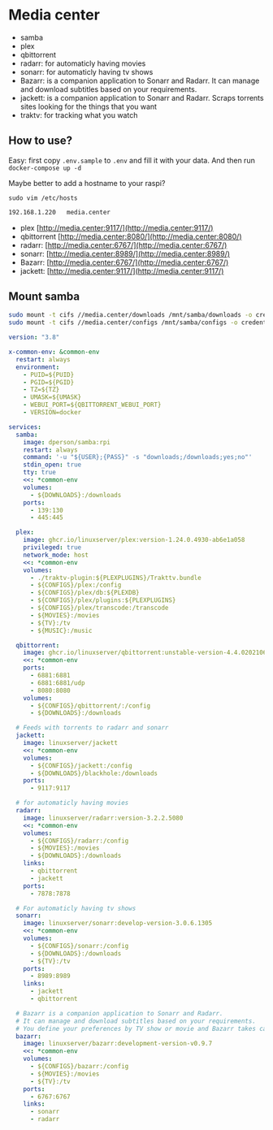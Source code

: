 # Media center

- samba
- plex
- qbittorrent
- radarr: for automaticly having movies
- sonarr: for automaticly having tv shows
- Bazarr: is a companion application to Sonarr and Radarr. It can manage and download subtitles based on your requirements.
- jackett:  is a companion application to Sonarr and Radarr. Scraps torrents sites looking for the things that you want
- traktv: for tracking what you watch

## How to use?

Easy: first copy `.env.sample` to `.env` and fill it with your data. And then run `docker-compose up -d`

Maybe better to add a hostname to your raspi?

`sudo vim /etc/hosts`

```txt
192.168.1.220   media.center
```

- plex [http://media.center:9117/](http://media.center:9117/)
- qbittorrent [http://media.center:8080/](http://media.center:8080/)
- radarr: [http://media.center:6767/](http://media.center:6767/)
- sonarr: [http://media.center:8989/](http://media.center:8989/)
- Bazarr: [http://media.center:6767/](http://media.center:6767/)
- jackett: [http://media.center:9117/](http://media.center:9117/)


## Mount samba

```bash
sudo mount -t cifs //media.center/downloads /mnt/samba/downloads -o credentials=~/.smbcredentials
sudo mount -t cifs //media.center/configs /mnt/samba/configs -o credentials=~/.smbcredentials
```

```yaml
version: "3.8"

x-common-env: &common-env
  restart: always
  environment:
    - PUID=${PUID}
    - PGID=${PGID}
    - TZ=${TZ}
    - UMASK=${UMASK}
    - WEBUI_PORT=${QBITTORRENT_WEBUI_PORT}
    - VERSION=docker

services:
  samba:
    image: dperson/samba:rpi
    restart: always
    command: '-u "${USER};{PASS}" -s "downloads;/downloads;yes;no"'
    stdin_open: true
    tty: true
    <<: *common-env
    volumes:
      - ${DOWNLOADS}:/downloads
    ports:
      - 139:130
      - 445:445

  plex:
    image: ghcr.io/linuxserver/plex:version-1.24.0.4930-ab6e1a058
    privileged: true
    network_mode: host
    <<: *common-env
    volumes:
      - ./traktv-plugin:${PLEXPLUGINS}/Trakttv.bundle
      - ${CONFIGS}/plex:/config
      - ${CONFIGS}/plex/db:${PLEXDB}
      - ${CONFIGS}/plex/plugins:${PLEXPLUGINS}
      - ${CONFIGS}/plex/transcode:/transcode
      - ${MOVIES}:/movies
      - ${TV}:/tv
      - ${MUSIC}:/music

  qbittorrent:
    image: ghcr.io/linuxserver/qbittorrent:unstable-version-4.4.0202106140855-7320-2bd5aca3aubuntu20.04.1
    <<: *common-env
    ports:
      - 6881:6881
      - 6881:6881/udp
      - 8080:8080
    volumes:
      - ${CONFIGS}/qbittorrent/:/config
      - ${DOWNLOADS}:/downloads

  # Feeds with torrents to radarr and sonarr
  jackett:
    image: linuxserver/jackett
    <<: *common-env
    volumes:
      - ${CONFIGS}/jackett:/config
      - ${DOWNLOADS}/blackhole:/downloads
    ports:
      - 9117:9117

  # for automaticly having movies
  radarr:
    image: linuxserver/radarr:version-3.2.2.5080
    <<: *common-env
    volumes:
      - ${CONFIGS}/radarr:/config
      - ${MOVIES}:/movies
      - ${DOWNLOADS}:/downloads
    links:
      - qbittorrent
      - jackett
    ports:
      - 7878:7878

  # For automaticly having tv shows
  sonarr:
    image: linuxserver/sonarr:develop-version-3.0.6.1305
    <<: *common-env
    volumes:
      - ${CONFIGS}/sonarr:/config
      - ${DOWNLOADS}:/downloads
      - ${TV}:/tv
    ports:
      - 8989:8989
    links:
      - jackett
      - qbittorrent

  # Bazarr is a companion application to Sonarr and Radarr.
  # It can manage and download subtitles based on your requirements.
  # You define your preferences by TV show or movie and Bazarr takes care of everything for you.
  bazarr:
    image: linuxserver/bazarr:development-version-v0.9.7
    <<: *common-env
    volumes:
      - ${CONFIGS}/bazarr:/config
      - ${MOVIES}:/movies
      - ${TV}:/tv
    ports:
      - 6767:6767
    links:
      - sonarr
      - radarr
```
